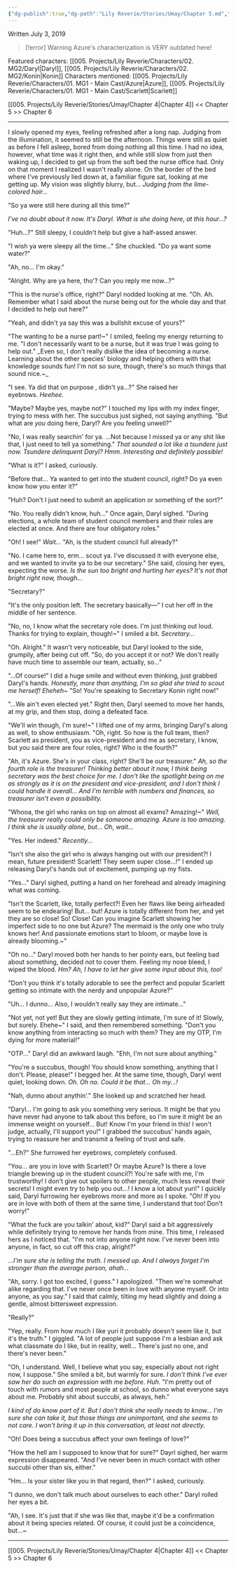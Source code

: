 ```yaml
---
{"dg-publish":true,"dg-path":"Lily Reverie/Stories/Umay/Chapter 5.md","permalink":"/lily-reverie/stories/umay/chapter-5/","created":"2024-01-20T02:04:51.670-03:00","updated":"2024-01-21T01:41:21.872-03:00"}
---
```


Written July 3, 2019

>[!error] Warning
> Azure's characterization is VERY outdated here!

Featured characters: [[005. Projects/Lily Reverie/Characters/02. MG2/Daryl\|Daryl]], [[005. Projects/Lily Reverie/Characters/02. MG2/Konin\|Konin]]
Characters mentioned: [[005. Projects/Lily Reverie/Characters/01. MG1 - Main Cast/Azure\|Azure]], [[005. Projects/Lily Reverie/Characters/01. MG1 - Main Cast/Scarlett\|Scarlett]]

[[005. Projects/Lily Reverie/Stories/Umay/Chapter 4\|Chapter 4]] << Chapter 5 >> Chapter 6

---

I slowly opened my eyes, feeling refreshed after a long nap. Judging from the illumination, it seemed to still be the afternoon. Things were still as quiet as before I fell asleep, bored from doing nothing all this time. I had no idea, however, what time was it right then, and while still slow from just then waking up, I decided to get up from the soft bed the nurse office had. Only on that moment I realized I wasn't really alone. On the border of the bed where I've previously lied down at, a familiar figure sat, looking at me getting up. My vision was slightly blurry, but... _Judging from the lime-colored hair..._

"So ya were still here during all this time?"

_I've no doubt about it now. It's Daryl. What is she doing here, at this hour...?_

"Huh...?" Still sleepy, I couldn't help but give a half-assed answer.

"I wish ya were sleepy all the time..." She chuckled. "Do ya want some water?"

"Ah, no... I'm okay."

"Alright. Why are ya here, tho'? Can you reply me now...?"

"This is the nurse's office, right?" Daryl nodded looking at me. "Oh. Ah. Remember what I said about the nurse being out for the whole day and that I decided to help out here?"

"Yeah, and didn't ya say this was a bullshit excuse of yours?"

"The wanting to be a nurse part!~" I smiled, feeling my energy returning to me. "I don't necessarily want to be a nurse, but it was true I was going to help out." _Even so, I don't really dislike the idea of becoming a nurse. Learning about the other species' biology and helping others with that knowledge sounds fun! I'm not so sure, though, there's so much things that sound nice.~_

"I see. Ya did that on purpose , didn't ya...?" She raised her eyebrows. _Heehee._

"Maybe? Maybe yes, maybe not?" I touched my lips with my index finger, trying to mess with her. The succubus just sighed, not saying anything. "But what are _you_ doing here, Daryl? Are you feeling unwell?"

"No, I was really searchin' for ya. ...Not because I missed ya or any shit like that, I just need to tell ya something." _That sounded a lot like a tsundere just now. Tsundere delinquent Daryl? Hmm. Interesting and definitely possible!_

"What is it?" I asked, curiously.

"Before that... Ya wanted to get into the student council, right? Do ya even know how you enter it?"

"Huh? Don't I just need to submit an application or something of the sort?"

"No. You really didn't know, huh..." Once again, Daryl sighed. "During elections, a whole team of student council members and their roles are elected at once. And there are four obligatory roles."

"Oh! I see!" _Wait..._ "Ah, is the student council full already?"

"No. I came here to, erm... scout ya. I've discussed it with everyone else, and we wanted to invite ya to be our secretary." She said, closing her eyes, expecting the worse. _Is the sun too bright and hurting her eyes? It's not that bright right now, though..._

"Secretary?"

"It's the only position left. The secretary basically—" I cut her off in the middle of her sentence.

"No, no, I know what the secretary role does. I'm just thinking out loud. Thanks for trying to explain, though!~" I smiled a bit. _Secretary..._

"Oh. Alright." It wasn't very noticeable, but Daryl looked to the side, grumpily, after being cut off. "So, do you accept it or not? We don't really have much time to assemble our team, actually, so..."

"...Of course!" I did a huge smile and without even thinking, just grabbed Daryl's hands. _Honestly, more than anything, I'm so glad she tried to scout me herself! Eheheh~_ "So! You're speaking to Secretary Konin right now!"

"...We ain't even elected yet." Right then, Daryl seemed to move her hands, at my grip, and then stop, doing a defeated face.

"We'll win though, I'm sure!~" I lifted one of my arms, bringing Daryl's along as well, to show enthusiasm. "Oh, right. So how is the full team, then? Scarlett as president, you as vice-president and me as secretary, I know, but you said there are four roles, right? Who is the fourth?"

"Ah, it's Azure. She's in your class, right? She'll be our treasurer." _Ah, so the fourth role is the treasurer! Thinking better about it now, I think being secretary was the best choice for me. I don't like the spotlight being on me as strongly as it is on the president and vice-president, and I don't think I could handle it overall... And I'm terrible with numbers and finances, so treasurer isn't even a possibility._

"Whooa, the girl who ranks on top on almost all exams? Amazing!~" _Well, the treasurer really could only be someone amazing. Azure is too amazing. I think she is usually alone, but... Oh, wait..._

"Yes. Her indeed." _Recently..._

"Isn't she also the girl who is always hanging out with our president?! I mean, future president! Scarlett! They seem super close...!" I ended up releasing Daryl's hands out of excitement, pumping up my fists.

"Yes..." Daryl sighed, putting a hand on her forehead and already imagining what was coming.

"Isn't the Scarlett, like, totally perfect?! Even her flaws like being airheaded seem to be endearing! But... but! Azure is totally different from her, and yet they are so close! So! Close! Can you imagine Scarlett showing her imperfect side to no one but Azure? The mermaid is the only one who truly knows her! And passionate emotions start to bloom, or maybe love is already blooming.~"

"Oh no..." Daryl moved both her hands to her pointy ears, but feeling bad about something, decided not to cover them. Feeling my nose bleed, I wiped the blood. _Hm? Ah, I have to let her give some input about this, too!_

"Don't you think it's totally adorable to see the perfect and popular Scarlett getting so intimate with the nerdy and unpopular Azure?"

"Uh... I dunno... Also, I wouldn't really say they are intimate..."

"Not yet, not yet! But they are slowly getting intimate, I'm sure of it! Slowly, but surely. Ehehe~" I said, and then remembered something. "Don't you know anything from interacting so much with them? They are my OTP, I'm dying for more material!"

"OTP..." Daryl did an awkward laugh. "Ehh, I'm not sure about anything."

"You're a succubus, though! You should know something, anything that I don't. Please, please!" I begged her. At the same time, though, Daryl went quiet, looking down. _Oh. Oh no. Could it be that... Oh my...!_

"Nah, dunno about anythin'." She looked up and scratched her head.

"Daryl... I'm going to ask you something very serious. It might be that you have never had anyone to talk about this before, so I'm sure it might be an immense weight on yourself... But! Know I'm your friend in this! I won't judge, actually, I'll support you!" I grabbed the succubus' hands again, trying to reassure her and transmit a feeling of trust and safe.

"...Eh?" She furrowed her eyebrows, completely confused.

"You... are you in love with Scarlett? Or maybe Azure? Is there a love triangle brewing up in the student council?! You're safe with me, I'm trustworthy! I don't give out spoilers to other people, much less reveal their secrets! I might even try to help you out...! I know a lot about yuri!" I quickly said, Daryl furrowing her eyebrows more and more as I spoke. "Oh! If you are in love with both of them at the same time, I understand that too! Don't worry!"

"What the fuck are you talkin' about, kid?" Daryl said a bit aggressively while definitely trying to remove her hands from mine. This time, I released hers as I noticed that. "I'm not into anyone right now. I've never been into anyone, in fact, so cut off this crap, alright?"

_...I'm sure she is telling the truth. I messed up. And I always forget I'm stronger than the average person, ahah..._

"Ah, sorry. I got too excited, I guess." I apologized. "Then we're somewhat alike regarding that. I've never once been in love with anyone myself. Or into anyone, as you say." I said that calmly, tilting my head slightly and doing a gentle, almost bittersweet expression.

"Really?"

"Yep, really. From how much I like yuri it probably doesn't seem like it, but it's the truth." I giggled. "A lot of people just suppose I'm a lesbian and ask what classmate do I like, but in reality, well... There's just no one, and there's never been."

"Oh, I understand. Well, I believe what you say, especially about not right now, I suppose." She smiled a bit, but warmly for sure. _I don't think I've ever saw her do such an expression with me before. Huh._ "I'm pretty out of touch with rumors and most people at school, so dunno what everyone says about me. Probably shit about succubi, as always, heh."

_I kind of do know part of it. But I don't think she really needs to know... I'm sure she can take it, but those things are unimportant, and she seems to not care. I won't bring it up in this conversation, at least not directly._

"Oh! Does being a succubus affect your own feelings of love?"

"How the hell am I supposed to know that for sure?" Dayrl sighed, her warm expression disappeared. "And I've never been in much contact with other succubi other than sis, either."

"Hm... Is your sister like you in that regard, then?" I asked, curiously.

"I dunno, we don't talk much about ourselves to each other." Daryl rolled her eyes a bit.

"Ah, I see. It's just that if she was like that, maybe it'd be a confirmation about it being species related. Of course, it could just be a coincidence, but...~

---

[[005. Projects/Lily Reverie/Stories/Umay/Chapter 4\|Chapter 4]] << Chapter 5 >> Chapter 6

